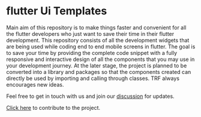 # flutter Ui Templates

Main aim of this repository is to make things faster and convenient for all the flutter developers who just want to save their time in their flutter development. This repository consists of all the development widgets that are being used while coding end to end mobile screens in flutter. The goal is to save your time by providing the complete code snippet with a fully responsive and interactive design of all the components that you may use in your development journey. At the later stage, the project is planned to be converted into a library and packages so that the components created can directly be used by importing and calling through classes. 
TRF always encourages new ideas.

Feel free to get in touch with us and join our [discussion]([link](https://github.com/The-Robotics-Forum/flutter-ui-templates/discussions)) for updates.


[Click here](CONTRIBUTING.md) to contribute to the project.
